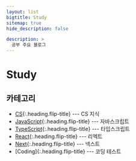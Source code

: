 ```yaml
---
layout: list
bigtitle: Study
sitemap: true
hide_description: false

description: >
  공부 주요 블로그
---
```


# Study

## 카테고리

- [CS]{:.heading.flip-title} --- CS 지식
- [JavaScript]{:.heading.flip-title} --- 자바스크립트
- [TypeScript]{:.heading.flip-title} --- 타입스크립트
- [React]{:.heading.flip-title} --- 리엑트
- [Next]{:.heading.flip-title} --- 넥스트
- [Coding]{:.heading.flip-title} --- 코딩 테스트

[CS]: /cs/
[JavaScript]: /study/javascript/
[TypeScript]: /study/typescript/
[React]: /study/react/
[Next]: /study/next/
[Next]: /study/next/
